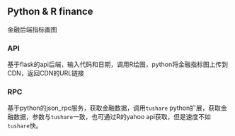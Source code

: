 ## Python & R finance

金融后端指标画图

### API
基于flask的api后端，输入代码和日期，调用R绘图，python将金融指标图上传到CDN，返回CDN的URL链接


### RPC

基于python的json_rpc服务，获取金融数据，调用`tushare` python扩展，获取金融数据，参数与`tushare`一致，也可通过R的yahoo api获取，但是速度不如`tushare`快。
